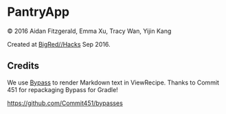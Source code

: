 # PantryApp

&copy; 2016 Aidan Fitzgerald, Emma Xu, Tracy Wan, Yijin Kang

Created at [BigRed//Hacks](https://www.bigredhacks.com/) Sep 2016.

## Credits

We use [Bypass](http://uncodin.github.io/bypass/) to render Markdown text in ViewRecipe. Thanks to Commit 451 for repackaging Bypass for Gradle!

https://github.com/Commit451/bypasses

